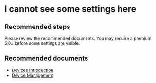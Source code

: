 
<properties
	pageTitle="I cannot see some settings here"
	description="Azure AD Devices self help - missing settings"
	service="microsoft.aad"
	resource="Microsoft_AAD_IAM"
	authors="spunukol"
	displayOrder="500"
	selfHelpType="resource"
	supportTopicIDs=""
	resourceTags="devices_overview"
	productPesIds=""
	cloudEnvironments="public"
/>

# I cannot see some settings here

## **Recommended steps**

Please review the recommended documents. You may require a premium SKU before some settings are visible.

## **Recommended documents**

* [Devices Introduction](https://docs.microsoft.com/azure/active-directory/device-management-introduction)<br>
* [Device Management](https://docs.microsoft.com/azure/active-directory/device-management-azure-portal)
